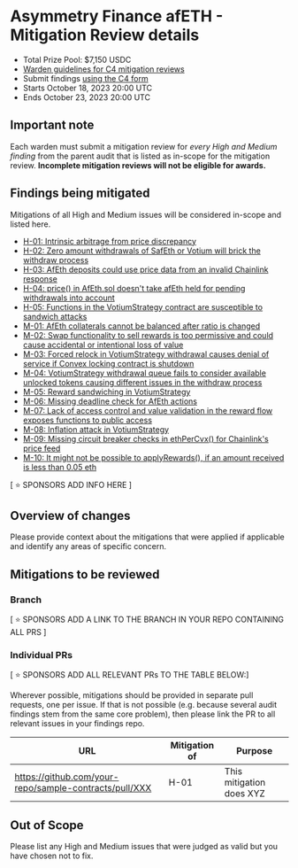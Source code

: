 # Asymmetry Finance afETH - Mitigation Review details
- Total Prize Pool: $7,150 USDC 
- [Warden guidelines for C4 mitigation reviews](https://code4rena.notion.site/Guidelines-for-C4-mitigation-reviews-ed10fc5cfbf640bd8dcec66f38b343c4)
- Submit findings [using the C4 form](https://code4rena.com/contests/2023-10-asymmetry-finance-afeth-mitigation-review/submit)
- Starts October 18, 2023 20:00 UTC 
- Ends October 23, 2023 20:00 UTC 

## Important note 

Each warden must submit a mitigation review for *every High and Medium finding* from the parent audit that is listed as in-scope for the mitigation review. **Incomplete mitigation reviews will not be eligible for awards.**

## Findings being mitigated

Mitigations of all High and Medium issues will be considered in-scope and listed here.

- [H-01: Intrinsic arbitrage from price discrepancy](https://github.com/code-423n4/2023-09-asymmetry-findings/issues/62)
- [H-02: Zero amount withdrawals of SafEth or Votium will brick the withdraw process](https://github.com/code-423n4/2023-09-asymmetry-findings/issues/36)
- [H-03: AfEth deposits could use price data from an invalid Chainlink response](https://github.com/code-423n4/2023-09-asymmetry-findings/issues/34)
- [H-04: price() in AfEth.sol doesn't take afEth held for pending withdrawals into account](https://github.com/code-423n4/2023-09-asymmetry-findings/issues/25)
- [H-05: Functions in the VotiumStrategy contract are susceptible to sandwich attacks](https://github.com/code-423n4/2023-09-asymmetry-findings/issues/23)
- [M-01: AfEth collaterals cannot be balanced after ratio is changed](https://github.com/code-423n4/2023-09-asymmetry-findings/issues/55)
- [M-02: Swap functionality to sell rewards is too permissive and could cause accidental or intentional loss of value](https://github.com/code-423n4/2023-09-asymmetry-findings/issues/54)
- [M-03: Forced relock in VotiumStrategy withdrawal causes denial of service if Convex locking contract is shutdown](https://github.com/code-423n4/2023-09-asymmetry-findings/issues/50)
- [M-04: VotiumStrategy withdrawal queue fails to consider available unlocked tokens causing different issues in the withdraw process](https://github.com/code-423n4/2023-09-asymmetry-findings/issues/49)
- [M-05: Reward sandwiching in VotiumStrategy](https://github.com/code-423n4/2023-09-asymmetry-findings/issues/45)
- [M-06: Missing deadline check for AfEth actions](https://github.com/code-423n4/2023-09-asymmetry-findings/issues/43)
- [M-07: Lack of access control and value validation in the reward flow exposes functions to public access](https://github.com/code-423n4/2023-09-asymmetry-findings/issues/38)
- [M-08: Inflation attack in VotiumStrategy](https://github.com/code-423n4/2023-09-asymmetry-findings/issues/35)
- [M-09: Missing circuit breaker checks in ethPerCvx() for Chainlink's price feed](https://github.com/code-423n4/2023-09-asymmetry-findings/issues/31)
- [M-10: It might not be possible to applyRewards(), if an amount received is less than 0.05 eth](https://github.com/code-423n4/2023-09-asymmetry-findings/issues/16)


[ ⭐️ SPONSORS ADD INFO HERE ]

## Overview of changes

Please provide context about the mitigations that were applied if applicable and identify any areas of specific concern.

## Mitigations to be reviewed

### Branch
[ ⭐️ SPONSORS ADD A LINK TO THE BRANCH IN YOUR REPO CONTAINING ALL PRS ]

### Individual PRs
[ ⭐️ SPONSORS ADD ALL RELEVANT PRs TO THE TABLE BELOW:]

Wherever possible, mitigations should be provided in separate pull requests, one per issue. If that is not possible (e.g. because several audit findings stem from the same core problem), then please link the PR to all relevant issues in your findings repo. 

| URL | Mitigation of | Purpose | 
| ----------- | ------------- | ----------- |
| https://github.com/your-repo/sample-contracts/pull/XXX | H-01 | This mitigation does XYZ | 

## Out of Scope

Please list any High and Medium issues that were judged as valid but you have chosen not to fix.
